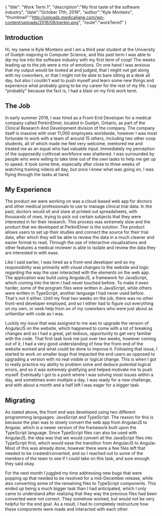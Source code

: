 {
    "title": "Work Term 1",
    "description":"My first taste of the software industry",
    "date":"October 17th, 2019",
    "author":"Kyle Monteiro",
    "thumbnail":"http://uploads.medicaljane.com/wp-content/uploads/2016/06/perkin.png",
    "route":"workTerm1"
}

## Introduction

Hi, my name is Kyle Monteiro and I am a third year student at the University of Guelph majoring in Computer Science, and this past term I was able to dip my toe into the software industry with my first term of coop! The weeks leading up to the job were a mix of emotions. On one hand I was anxious that my output would be looked at and judged, that I might not get along with my coworkers, or that I might not be able to bare sitting at a desk all day, but also I couldn't wait to push myself and learn some new things and experience what probably going to be my career for the rest of my life. I say "probably" because the fact is, I had a blast on my first work term.

## The Job

In early summer 2019, I was hired as a Front-End Developer for a medical company called PerkinElmer, located in Guelph, Ontario, as part of the Clinical Research And Development division of the company. The company itself is massive with over 11,000 employees worldwide, however I was most fortunate to work with a team of around 15 others, including two other coop students, all of which made me feel very welcome, mentored me and treated me as an equal who had valuable input. Immediately my perception of the supposedly cutthroat workforce was shattered. I was surrounded by people who were willing to take time out of the own tasks to help me get up to speed. It took some time, especially after close to three weeks of watching training videos all day, but once I knew what was going on, I was flying through the tasks at hand.

## My Experience

The product we were working on was a cloud-based web app for doctors and other medical professionals to use to manage clinical trial data. In the past, doctors would sit and stare at printed out spreadsheets, with thousands of rows, trying to pick out certain subjects that they were interested in for their research. This process was extremely slow and the product that we developed at PerkinElmer is the solution. The product allows users to set up their studies and connect the source for their trial data, after which they will be able to review the data in a much cleaner and easier format to read. Through the use of interactive visualizations and other features a medical reviewer is able to isolate and review the data they are interested in with ease.

Like I said earlier, I was hired as a front-end developer and so my responsibility was primarily with visual changes to the website and logic regarding the way the user interacted with the elements on the web app. The application was build using AngularJS, a framework for JavaScript, which coming into the term I had never touched before. To make it even harder, some of the program files were written in JavaScript, while others were written in TypeScript, another language I had never used before. That's not it either. Until my final two weeks on the job, there was no other front-end developer employed, and so I either had to figure out everything on my own, or seek help from on of my coworkers who were just about as unfamiliar with code as I was.

Luckily my issue that was assigned to me was to upgrade the version of AngularJS on the website, which happened to come with a lot of breaking changes and so I had a great, yet tedious, opportunity to get very familiar with the code. That first task took me just over two weeks, however coming out of it, I had a very good understanding of how the front-end of the website worked and what could be done to improve it. Following that issue, I started to work on smaller bugs that impacted the end users as opposed to upgrading a version with no real visible or logical change. This is when I got to really practice my ability to problem solve and deduce potential logical errors, and so it was extremely gratifying and helped motivate me to push myself. Eventually I got to a point where I was solving most issues within a day, and sometimes even multiple a day. I was ready for a new challenge, and with about a month and a half left I was eager for a bigger task.

## Migrating

As stated above, the front end was developed using two different programming languages: JavaScript and TypeScript. The reason for this is because the plan was to slowly convert the web app from AngularJS to Angular, which is a newer version of the framework built upon the TypeScript language. Since TypeScript files can also be used with AngularJS, the idea was that we would convert all the JavaScript files into TypeScript first, which would ease the transition from AngularJS to Angular. Most of this was already done, however there were a few files left that needed to be created/converted, and so I reached out to some of the members of the team to see if I could take on this task, and sure enough they said okay.

For the next month I juggled my time addressing new bugs that were popping up that needed to be resolved for a mid-December release, while also converting some of the remaining files to TypeScript components. This ended up being a much bigger task than I had anticipated, which I only came to understand after realizing that they way the previous files had been converted were not correct. They somehow worked, but would not be very helpful for the end goal. As a result, I had to completely restructure how these components were made and interacted with each other

